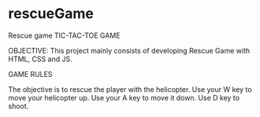 # rescueGame
Rescue game
TIC-TAC-TOE GAME

OBJECTIVE: This project mainly consists of developing Rescue Game with HTML, CSS and JS.

GAME RULES

The objective is to rescue the player with the helicopter.
Use your W key to move your helicopter up.
Use your A key to move it down. 
Use D key to shoot.
